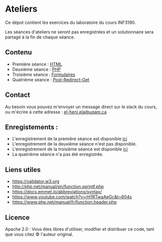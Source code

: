# Ateliers

Ce dépot contient les exercices du laboratoire du cours INF3190.


Les séances d'ateliers ne seront pas enregistrées et un solutionnaire sera partagé à la fin de chaque séance.

## Contenu
- Première séance : [HTML](./HTML)
- Deuxième séance : [PHP](./PHP)
- Troisième séance : [Formulaires](./Formulaires)
- Quatrième séance : [Post-Redirect-Get](./PRG)

## Contact 
Au besoin vous pouvez m'envoyer un message direct sur le slack du cours, ou m'écrire à cette adresse : el-heni.ela@uqam.ca

## Enregistements :
- L'enregistrement de la première séance est disponible [ici](https://drive.google.com/file/d/11-2zs8at2c8HkhUXiFAx2XqIOe-DXl1U/view?usp=sharing)
- L'enregistrement de la deuxième séance n'est pas disponible.
- L'enregistrement de la troisième séance est disponible [ici](https://drive.google.com/file/d/1Xuxj_NQr2FTxWmtxo6qou5c4-OSaSfus/view?usp=sharing)
- La quatrième séance n'a pas été enregistrée.

## Liens utiles 
- https://validator.w3.org
- http://php.net/manual/en/function.sprintf.php
- https://docs.emmet.io/abbreviations/syntax/
- https://www.youtube.com/watch?v=rH1RTwaAeGc&t=604s
- https://www.php.net/manual/fr/function.header.php

## Licence 
Apache 2.0 : Vous êtes libres d'utiliser, modifier et distribuer ce code, tant que vous citez &copy; l'auteur original.
